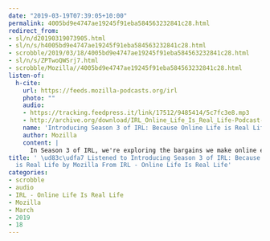 ```yaml
---
date: "2019-03-19T07:39:05+10:00"
permalink: 4005bd9e4747ae19245f91eba584563232841c28.html
redirect_from:
- sl/n/d20190319073905.html
- sl/n/s/h4005bd9e4747ae19245f91eba584563232841c28.html
- scrobble/2019/03/18/4005bd9e4747ae19245f91eba584563232841c28.html
- sl/n/s/ZPTwoQWSrj7.html
- scrobble/Mozilla//4005bd9e4747ae19245f91eba584563232841c28.html
listen-of:
  h-cite:
    url: https://feeds.mozilla-podcasts.org/irl
    photo: ""
    audio:
    - https://tracking.feedpress.it/link/17512/9485414/5c7fc3e8.mp3
    - http://archive.org/download/IRL_Online_Life_Is_Real_Life-Podcast-by-Mozilla/5c7fc3e8.mp3
    name: 'Introducing Season 3 of IRL: Because Online Life is Real Life'
    author: Mozilla
    content: |
      In Season 3 of IRL, we're exploring the bargains we make online every day, and how we might approach striking better deals with the powers that be. You'll find out what happened when the U.S. Army got into the video game business, what it's like to be a professional flirter on Tinder (for real), and how a super cute pig transformed a person's life one Instagram post at a time. Episode 1 launches July 2nd. Subscribe via Apple podcasts or Spotify, or wherever you get your ear candy.
title: ' \ud83c\udfa7 Listened to Introducing Season 3 of IRL: Because Online Life
  is Real Life by Mozilla From IRL - Online Life Is Real Life'
categories:
- scrobble
- audio
- IRL - Online Life Is Real Life
- Mozilla
- March
- 2019
- 18
---
```

